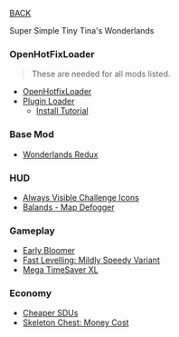 
[BACK](..)

Super Simple Tiny Tina's Wonderlands

### OpenHotFixLoader
> These are needed for all mods listed.
- [OpenHotfixLoader](https://github.com/apple1417/OpenHotfixLoader/releases/)
- [Plugin Loader](https://github.com/FromDarkHell/BL3DX11Injection/releases/)
    - [Install Tutorial](https://www.youtube.com/watch?v=gHX3dtZIojY)

### Base Mod
- [Wonderlands Redux](https://github.com/BLCM/wlmods/wiki/Wonderlands%20Redux)

### HUD
- [Always Visible Challenge Icons](https://github.com/BLCM/wlmods/wiki/Always-Visible-Challenge-Icons)
- [Balands - Map Defogger](https://github.com/BLCM/bl3mods/wiki/Balands---Map-Defogger)

### Gameplay
- [Early Bloomer](https://github.com/BLCM/wlmods/wiki/Early-Bloomer)
- [Fast Levelling: Mildly Speedy Variant](https://github.com/BLCM/bl3mods/wiki/Fast-Levelling:-Mildly-Speedy-Variant)
- [Mega TimeSaver XL](https://github.com/BLCM/wlmods/wiki/Mega-TimeSaver-XL)

### Economy
- [Cheaper SDUs](https://github.com/BLCM/bl3mods/wiki/Cheaper-SDUs)
- [Skeleton Chest: Money Cost](https://github.com/BLCM/wlmods/wiki/Skeleton-Chest:-Money-Cost)
